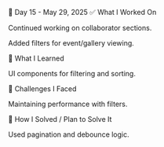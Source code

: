 📅 Day 15 - May 29, 2025
✅ What I Worked On

Continued working on collaborator sections.

Added filters for event/gallery viewing.

🧠 What I Learned

UI components for filtering and sorting.

🧩 Challenges I Faced

Maintaining performance with filters.

🔧 How I Solved / Plan to Solve It

Used pagination and debounce logic.
